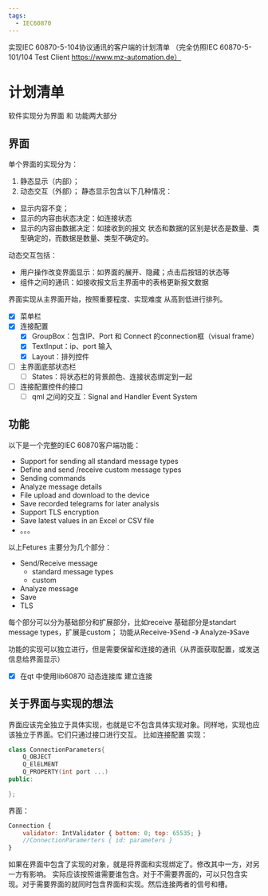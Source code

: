 ```yaml
---
tags:
  - IEC60870
---
```

实现IEC 60870-5-104协议通讯的客户端的计划清单
（完全仿照IEC 60870-5-101/104 Test Client https://www.mz-automation.de）
<!-- more -->
# 计划清单
 软件实现分为界面 和 功能两大部分

## 界面

单个界面的实现分为：
1. 静态显示（内部）；
2. 动态交互（外部）；
静态显示包含以下几种情况：
- 显示内容不变；
- 显示的内容由状态决定：如连接状态
- 显示的内容由数据决定：如接收到的报文
状态和数据的区别是状态是数量、类型确定的，而数据是数量、类型不确定的。

动态交互包括：
- 用户操作改变界面显示：如界面的展开、隐藏；点击后按钮的状态等
- 组件之间的通讯：如接收报文后主界面中的表格更新报文数据

界面实现从主界面开始，按照重要程度、实现难度 从高到低进行排列。
- [x] 菜单栏
- [x] 连接配置
	- [x] GroupBox：包含IP、Port 和 Connect 的connection框（visual frame）
	- [x] TextInput：ip、port 输入
	- [x] Layout：排列控件
- [ ] 主界面底部状态栏
	- [ ] States：将状态栏的背景颜色、连接状态绑定到一起
	
- [ ] 连接配置控件的接口
	- [ ] qml 之间的交互：Signal and Handler Event System

## 功能
以下是一个完整的IEC 60870客户端功能：
- Support for sending all standard message types
- Define and send /receive custom message types
- Sending commands
- Analyze message details
- File upload and download to the device
- Save recorded telegrams for later analysis
- Support TLS encryption
- Save latest values in an Excel or CSV file
- 。。。

以上Fetures 主要分为几个部分：
- Send/Receive message 
	- standard message types 
	- custom 
- Analyze message
- Save
- TLS

每个部分可以分为基础部分和扩展部分，比如receive 基础部分是standart message types，扩展是custom；
功能从Receive-》Send -》 Analyze-》Save

功能的实现可以独立进行，但是需要保留和连接的通讯（从界面获取配置，或发送信息给界面显示）


- [x] 在qt 中使用lib60870 动态连接库 建立连接
	

## 关于界面与实现的想法
界面应该完全独立于具体实现，也就是它不包含具体实现对象。同样地，实现也应该独立于界面。它们只通过接口进行交互。
比如连接配置
实现：
``` cpp
class ConnectionParameters{
	Q_OBJECT
	Q_ElELMENT
	Q_PROPERTY(int port ...)
public:
	
};
```
界面：
``` js
Connection {
	validator: IntValidator { bottom: 0; top: 65535; }
	//ConnectionParamerters { id: parameters }
}
```
如果在界面中包含了实现的对象，就是将界面和实现绑定了。修改其中一方，对另一方有影响。
实际应该按照谁需要谁包含。对于不需要界面的，可以只包含实现。对于需要界面的就同时包含界面和实现。然后连接两者的信号和槽。
